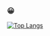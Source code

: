 ### 😀

[![Top Langs](https://github-readme-stats.vercel.app/api/top-langs/?username=carey-james&layout=compact)](https://github.com/anuraghazra/github-readme-stats)
